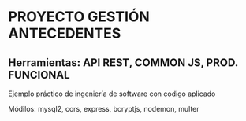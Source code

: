 # PROYECTO GESTIÓN ANTECEDENTES
## Herramientas: API REST, COMMON JS, PROD. FUNCIONAL

Ejemplo práctico de ingeniería de software con codigo aplicado

Módilos:
mysql2, cors, express, bcryptjs, nodemon, multer
